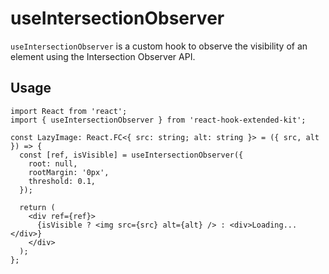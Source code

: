# useIntersectionObserver

`useIntersectionObserver` is a custom hook to observe the visibility of an element using the Intersection Observer API.

## Usage <!-- {docsify-ignore} -->

```tsx
import React from 'react';
import { useIntersectionObserver } from 'react-hook-extended-kit';

const LazyImage: React.FC<{ src: string; alt: string }> = ({ src, alt }) => {
  const [ref, isVisible] = useIntersectionObserver({
    root: null,
    rootMargin: '0px',
    threshold: 0.1,
  });

  return (
    <div ref={ref}>
      {isVisible ? <img src={src} alt={alt} /> : <div>Loading...</div>}
    </div>
  );
};
```
